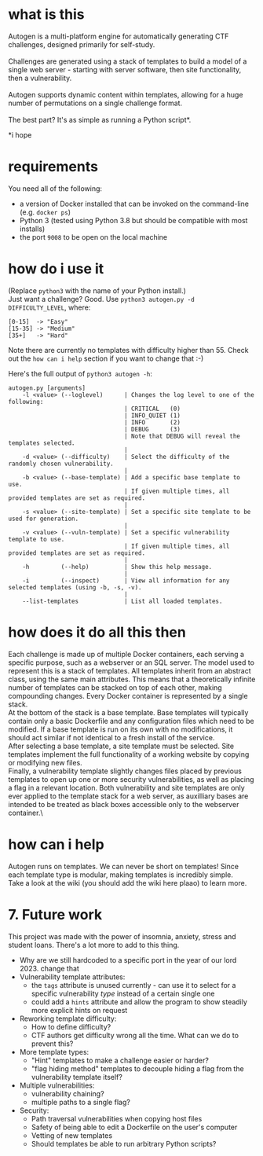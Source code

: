 # what is this
Autogen is a multi-platform engine for automatically generating CTF challenges, designed primarily for self-study.\
\
Challenges are generated using a stack of templates to build a model of a single web server - starting with server software, then site functionality, then a vulnerability.\
\
Autogen supports dynamic content within templates, allowing for a huge number of permutations on a single challenge format.\
\
The best part? It's as simple as running a Python script*.

*i hope

# requirements
You need all of the following:
- a version of Docker installed that can be invoked on the command-line (e.g. `docker ps`)
- Python 3 (tested using Python 3.8 but should be compatible with most installs)
- the port `9008` to be open on the local machine

# how do i use it
(Replace `python3` with the name of your Python install.)\
Just want a challenge? Good. Use `python3 autogen.py -d DIFFICULTY_LEVEL`, where:
```
[0-15]  -> "Easy"
[15-35] -> "Medium"
[35+]   -> "Hard"
```
Note there are currently no templates with difficulty higher than 55. Check out the `how can i help` section if you want to change that :-)

Here's the full output of `python3 autogen -h`:
```
autogen.py [arguments]
    -l <value> (--loglevel)      | Changes the log level to one of the following:
                                 | CRITICAL   (0) 
                                 | INFO_QUIET (1) 
                                 | INFO       (2) 
                                 | DEBUG      (3) 
                                 | Note that DEBUG will reveal the templates selected.
                                 |
    -d <value> (--difficulty)    | Select the difficulty of the randomly chosen vulnerability.
                                 |
    -b <value> (--base-template) | Add a specific base template to use.
                                 | If given multiple times, all provided templates are set as required.
                                 |
    -s <value> (--site-template) | Set a specific site template to be used for generation.
                                 |
    -v <value> (--vuln-template) | Set a specific vulnerability template to use. 
                                 | If given multiple times, all provided templates are set as required.
                                 |
    -h         (--help)          | Show this help message.
                                 |
    -i         (--inspect)       | View all information for any selected templates (using -b, -s, -v).
                                 |
    --list-templates             | List all loaded templates.
```

# how does it do all this then
Each challenge is made up of multiple Docker containers, each serving a specific purpose, such as a webserver or an SQL server. The model used to represent this is
a stack of templates. All templates inherit from an abstract class, using the same
main attributes. This means that a theoretically infinite number of templates can be
stacked on top of each other, making compounding changes. Every Docker container
is represented by a single stack.\
At the bottom of the stack is a base template. Base templates will typically contain
only a basic Dockerfile and any configuration files which need to be modified. If a
base template is run on its own with no modifications, it should act similar if not
identical to a fresh install of the service.\
After selecting a base template, a site template must be selected. Site templates
implement the full functionality of a working website by copying or modifying new
files.\
Finally, a vulnerability template slightly changes files placed by previous templates
to open up one or more security vulnerabilities, as well as placing a flag in a relevant
location. Both vulnerability and site templates are only ever applied to the template
stack for a web server, as auxilliary bases are intended to be treated as black boxes
accessible only to the webserver container.\

# how can i help
Autogen runs on templates. We can never be short on templates! Since each template type is modular, making templates is incredibly simple.\
Take a look at the wiki (you should add the wiki here plaao) to learn more.

# 7. Future work
This project was made with the power of insomnia, anxiety, stress and student loans. There's a lot more to add to this thing.
- Why are we still hardcoded to a specific port in the year of our lord 2023. change that
- Vulnerability template attributes:
	- the `tags` attribute is unused currently - can use it to select for a specific vulnerability *type* instead of a certain single one
	- could add a `hints` attribute and allow the program to show steadily more explicit hints on request
- Reworking template difficulty:
	- How to define difficulty?
	- CTF authors get difficulty wrong all the time. What can we do to prevent this?
- More template types:
	- "Hint" templates to make a challenge easier or harder?
	- "flag hiding method" templates to decouple hiding a flag from the vulnerability template itself?
- Multiple vulnerabilities:
	- vulnerability chaining?
	- multiple paths to a single flag?
- Security:
	- Path traversal vulnerabilities when copying host files
	- Safety of being able to edit a Dockerfile on the user's computer
	- Vetting of new templates
	- Should templates be able to run arbitrary Python scripts?
